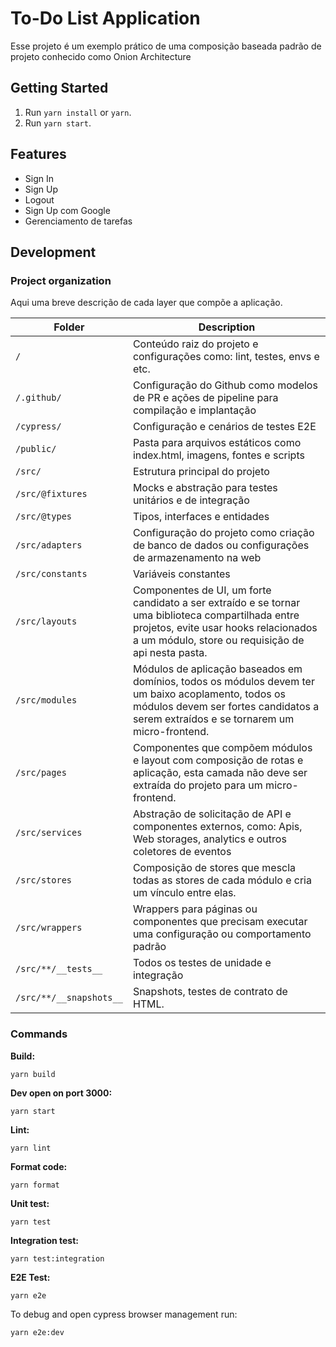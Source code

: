# To-Do List Application

Esse projeto é um exemplo prático de uma composição baseada padrão de projeto conhecido como Onion Architecture

## Getting Started

1. Run `yarn install` or `yarn`.
3. Run `yarn start`.

## Features

- Sign In
- Sign Up
- Logout
- Sign Up com Google
- Gerenciamento de tarefas

## Development

### Project organization

Aqui uma breve descrição de cada layer que compõe a aplicação.

| Folder                         | Description |
|--------------------------------|-------------|
| `/`                            | Conteúdo raiz do projeto e configurações como: lint, testes, envs e etc. |
| `/.github/`                    | Configuração do Github como modelos de PR e ações de pipeline para compilação e implantação |
| `/cypress/`                    | Configuração e cenários de testes E2E |
| `/public/`                     | Pasta para arquivos estáticos como index.html, imagens, fontes e scripts  |
| `/src/`                        | Estrutura principal do projeto |
| `/src/@fixtures`               | Mocks e abstração para testes unitários e de integração  |
| `/src/@types`                  | Tipos, interfaces e entidades |
| `/src/adapters`                | Configuração do projeto como criação de banco de dados ou configurações de armazenamento na web |
| `/src/constants`               | Variáveis constantes |
| `/src/layouts`                 | Componentes de UI, um forte candidato a ser extraído e se tornar uma biblioteca compartilhada entre projetos, evite usar hooks relacionados a um módulo, store ou requisição de api nesta pasta. |
| `/src/modules`                 | Módulos de aplicação baseados em domínios, todos os módulos devem ter um baixo acoplamento, todos os módulos devem ser fortes candidatos a serem extraídos e se tornarem um micro-frontend. |
| `/src/pages`                   | Componentes que compõem módulos e layout com composição de rotas e aplicação, esta camada não deve ser extraída do projeto para um micro-frontend. |
| `/src/services`                | Abstração de solicitação de API e componentes externos, como: Apis, Web storages, analytics e outros coletores de eventos |
| `/src/stores`                  | Composição de stores que mescla todas as stores de cada módulo e cria um vínculo entre elas. |
| `/src/wrappers`                | Wrappers para páginas ou componentes que precisam executar uma configuração ou comportamento padrão |
| `/src/**/__tests__`            | Todos os testes de unidade e integração |
| `/src/**/__snapshots__`        | Snapshots, testes de contrato de HTML. |

### Commands

**Build:**

```
yarn build
```

**Dev open on port 3000:**

```
yarn start
```

**Lint:**

```
yarn lint
```

**Format code:**

```
yarn format
```

**Unit test:**

```
yarn test
```

**Integration test:**

```
yarn test:integration
```

**E2E Test:**
```
yarn e2e
```
To debug and open cypress browser management run:
```
yarn e2e:dev
```
